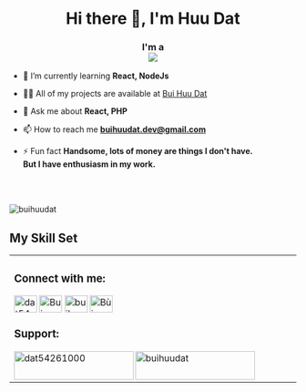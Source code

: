<h1 align="center">Hi there 👋, I'm Huu Dat</h1>
<h3 align="center">I'm a <br/>
  <img src="https://readme-typing-svg.herokuapp.com/?lines=developer;designer;freelancer&font=Fira%20Code&center=true&width=380&height=50">
</h3>

- 🌱 I’m currently learning **React, NodeJs**

- 👨‍💻 All of my projects are available at [Bui Huu Dat](https://buihuudat.vercel.app/)

- 💬 Ask me about **React, PHP**

- 📫 How to reach me **buihuudat.dev@gmail.com**

- ⚡ Fun fact **Handsome, lots of money are things I don't have. </br> But I have enthusiasm in my work.**



<br/>
<br/>


<!-- <p>&nbsp;<img align="center" src="https://github-readme-stats.vercel.app/api?username=buihuudat&show_icons=true&locale=en" alt="buihuudat" /></p>

<br/><p><img align="center" src="https://github-readme-stats.vercel.app/api/top-langs?username=buihuudat&show_icons=true&theme=prussian &locale=en&layout=compact" alt="buihuudat" /></p><br/> -->

<p><img align="center" src="https://github-readme-streak-stats.herokuapp.com/?user=buihuudat&&theme=prussian" alt="buihuudat" /></p>
<!-- ![BuiHuuDat's wakatime stats](https://github-readme-stats.vercel.app/api/wakatime?username=buihuudat&theme=tokyonight) -->


## My Skill Set  
<table><tr><td valign="top" width="33%">



<h3 align="left">Connect with me:</h3>
<p align="left">
<a href="https://twitter.com/dat54261001" target="_blank"><img align="center" src="https://raw.githubusercontent.com/rahuldkjain/github-profile-readme-generator/master/src/images/icons/Social/twitter.svg" alt="dat54261001" height="30" width="40" /></a>
<a href="https://facebook.com/1150694301" target="_blank"><img align="center" src="https://raw.githubusercontent.com/rahuldkjain/github-profile-readme-generator/master/src/images/icons/Social/facebook.svg" alt="Bui Huu Dat" height="30" width="40" /></a>
<a href="https://instagram.com/buihuudat_" target="_blank"><img align="center" src="https://raw.githubusercontent.com/rahuldkjain/github-profile-readme-generator/master/src/images/icons/Social/instagram.svg" alt="buihuudat_" height="30" width="40" /></a>
<a href="https://www.youtube.com/channel/UCEt_3J34Gnx_HaWeMcCX9xw" target="_blank"><img align="center" src="https://raw.githubusercontent.com/rahuldkjain/github-profile-readme-generator/master/src/images/icons/Social/youtube.svg" alt="Bùi Hữu Đạt" height="30" width="40" /></a>
</p>

<h3 align="left">Support:</h3>
<p><a href="https://www.buymeacoffee.com/dat54261000"> <img align="left" src="https://cdn.buymeacoffee.com/buttons/v2/default-yellow.png" height="50" width="210" alt="dat54261000" /></a><a href="https://ko-fi.com/buihuudat"> <img align="left" src="https://cdn.ko-fi.com/cdn/kofi3.png?v=3" height="50" width="210" alt="buihuudat" /></a></p>
